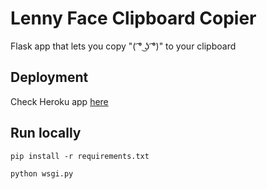 # Lenny Face Clipboard Copier
Flask app that lets you copy "( ͡° ͜ʖ ͡°)" to your clipboard
## Deployment 
Check Heroku app [here](https://lenny-face.herokuapp.com/)

## Run locally
```
pip install -r requirements.txt 
```
```
python wsgi.py
```